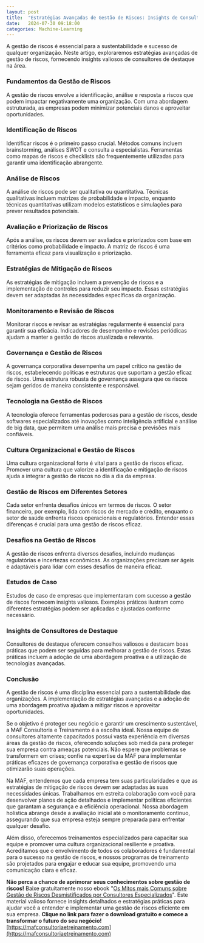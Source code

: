 ```yaml
---
layout: post
title:  "Estratégias Avançadas de Gestão de Riscos: Insights de Consultores de Destaque"
date:   2024-07-30 09:18:00
categories: Machine-Learning
---
```


A gestão de riscos é essencial para a sustentabilidade e sucesso de qualquer organização. Neste artigo, exploraremos estratégias avançadas de gestão de riscos, fornecendo insights valiosos de consultores de destaque na área.

### **Fundamentos da Gestão de Riscos**

A gestão de riscos envolve a identificação, análise e resposta a riscos que podem impactar negativamente uma organização. Com uma abordagem estruturada, as empresas podem minimizar potenciais danos e aproveitar oportunidades.

### **Identificação de Riscos**

Identificar riscos é o primeiro passo crucial. Métodos comuns incluem brainstorming, análises SWOT e consulta a especialistas. Ferramentas como mapas de riscos e checklists são frequentemente utilizadas para garantir uma identificação abrangente.

### **Análise de Riscos**

A análise de riscos pode ser qualitativa ou quantitativa. Técnicas qualitativas incluem matrizes de probabilidade e impacto, enquanto técnicas quantitativas utilizam modelos estatísticos e simulações para prever resultados potenciais.

### **Avaliação e Priorização de Riscos**

Após a análise, os riscos devem ser avaliados e priorizados com base em critérios como probabilidade e impacto. A matriz de riscos é uma ferramenta eficaz para visualização e priorização.

### **Estratégias de Mitigação de Riscos**

As estratégias de mitigação incluem a prevenção de riscos e a implementação de controles para reduzir seu impacto. Essas estratégias devem ser adaptadas às necessidades específicas da organização.

### **Monitoramento e Revisão de Riscos**

Monitorar riscos e revisar as estratégias regularmente é essencial para garantir sua eficácia. Indicadores de desempenho e revisões periódicas ajudam a manter a gestão de riscos atualizada e relevante.

### **Governança e Gestão de Riscos**

A governança corporativa desempenha um papel crítico na gestão de riscos, estabelecendo políticas e estruturas que suportam a gestão eficaz de riscos. Uma estrutura robusta de governança assegura que os riscos sejam geridos de maneira consistente e responsável.

### **Tecnologia na Gestão de Riscos**

A tecnologia oferece ferramentas poderosas para a gestão de riscos, desde softwares especializados até inovações como inteligência artificial e análise de big data, que permitem uma análise mais precisa e previsões mais confiáveis.

### **Cultura Organizacional e Gestão de Riscos**

Uma cultura organizacional forte é vital para a gestão de riscos eficaz. Promover uma cultura que valorize a identificação e mitigação de riscos ajuda a integrar a gestão de riscos no dia a dia da empresa.

### **Gestão de Riscos em Diferentes Setores**

Cada setor enfrenta desafios únicos em termos de riscos. O setor financeiro, por exemplo, lida com riscos de mercado e crédito, enquanto o setor de saúde enfrenta riscos operacionais e regulatórios. Entender essas diferenças é crucial para uma gestão de riscos eficaz.

### **Desafios na Gestão de Riscos**

A gestão de riscos enfrenta diversos desafios, incluindo mudanças regulatórias e incertezas econômicas. As organizações precisam ser ágeis e adaptáveis para lidar com esses desafios de maneira eficaz.

### **Estudos de Caso**

Estudos de caso de empresas que implementaram com sucesso a gestão de riscos fornecem insights valiosos. Exemplos práticos ilustram como diferentes estratégias podem ser aplicadas e ajustadas conforme necessário.

### **Insights de Consultores de Destaque**

Consultores de destaque oferecem conselhos valiosos e destacam boas práticas que podem ser seguidas para melhorar a gestão de riscos. Estas práticas incluem a adoção de uma abordagem proativa e a utilização de tecnologias avançadas.

### **Conclusão**

A gestão de riscos é uma disciplina essencial para a sustentabilidade das organizações. A implementação de estratégias avançadas e a adoção de uma abordagem proativa ajudam a mitigar riscos e aproveitar oportunidades.

Se o objetivo é proteger seu negócio e garantir um crescimento sustentável, a MAF Consultoria e Treinamento é a escolha ideal. Nossa equipe de consultores altamente capacitados possui vasta experiência em diversas áreas da gestão de riscos, oferecendo soluções sob medida para proteger sua empresa contra ameaças potenciais. Não espere que problemas se transformem em crises; confie na expertise da MAF para implementar práticas eficazes de governança corporativa e gestão de riscos que otimizarão suas operações.

Na MAF, entendemos que cada empresa tem suas particularidades e que as estratégias de mitigação de riscos devem ser adaptadas às suas necessidades únicas. Trabalhamos em estreita colaboração com você para desenvolver planos de ação detalhados e implementar políticas eficientes que garantam a segurança e a eficiência operacional. Nossa abordagem holística abrange desde a avaliação inicial até o monitoramento contínuo, assegurando que sua empresa esteja sempre preparada para enfrentar qualquer desafio.

Além disso, oferecemos treinamentos especializados para capacitar sua equipe e promover uma cultura organizacional resiliente e proativa. Acreditamos que o envolvimento de todos os colaboradores é fundamental para o sucesso na gestão de riscos, e nossos programas de treinamento são projetados para engajar e educar sua equipe, promovendo uma comunicação clara e eficaz.

**Não perca a chance de aprimorar seus conhecimentos sobre gestão de riscos!** Baixe gratuitamente nosso ebook "[Os Mitos mais Comuns sobre Gestão de Riscos Desmistificados por Consultores Especializados](https://mafconsultoriaetreinamento.com/assets/Ebook%20Os%20Mitos%20mais%20Comuns%20sobre%20Gest%C3%A3o%20de%20Riscos%20Desmistificados%20por%20Consultores%20Especializados.pdf)". Este material valioso fornece insights detalhados e estratégias práticas para ajudar você a entender e implementar uma gestão de riscos eficiente em sua empresa. **Clique no link para fazer o download gratuito e comece a transformar o futuro do seu negócio!** [https://mafconsultoriaetreinamento.com](https://mafconsultoriaetreinamento.com)
